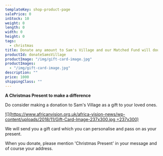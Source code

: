 ```yaml
---
templateKey: shop-product-page
salePrice: 0
inStock: 10
weight: 0
length: 0
width: 0
height: 0
tags:
  - christmas
title: Donate any amount to Sam's Village and our Matched Fund will double it!
productId: donateSamsVillage
productImage: "/img/gift-card-image.jpg"
productImages:
  - "/img/gift-card-image.jpg"
description: ""
price: 1000
shippingClass: ""
---
```


**A Christmas Present to make a difference**

Do consider making a donation to Sam's Village as a gift to your loved ones.

[![](https://www.africanvision.org.uk/africa-vision-news/wp-content/uploads/2018/11/Gift-Card-Image-237x300.jpg =237x300)](https://www.africanvision.org.uk/africa-vision-news/wp-content/uploads/2018/11/Gift-Card-Image.jpg)

We will send you a gift card which you can personalise and pass on as your present.

When you donate, please mention 'Christmas Present' in your message and of course your address.
